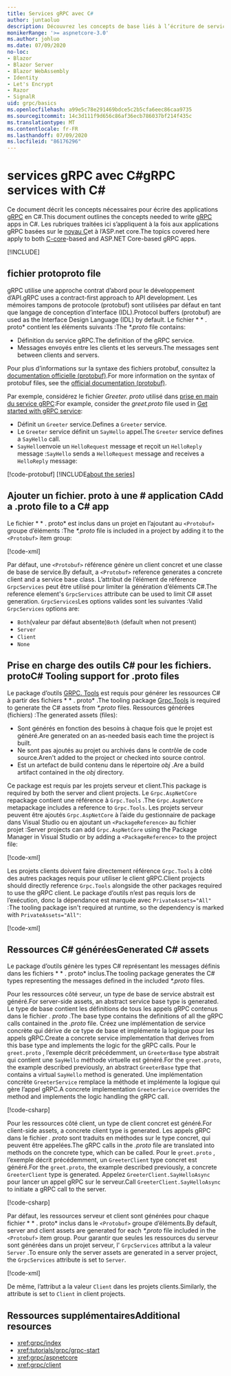 ```yaml
---
title: Services gRPC avec C#
author: juntaoluo
description: Découvrez les concepts de base liés à l’écriture de services gRPC avec C#.
monikerRange: '>= aspnetcore-3.0'
ms.author: johluo
ms.date: 07/09/2020
no-loc:
- Blazor
- Blazor Server
- Blazor WebAssembly
- Identity
- Let's Encrypt
- Razor
- SignalR
uid: grpc/basics
ms.openlocfilehash: a99e5c78e291469bdce5c2b5cfa6eec86caa9735
ms.sourcegitcommit: 14c3d111f9d656c86af36ecb786037bf214f435c
ms.translationtype: MT
ms.contentlocale: fr-FR
ms.lasthandoff: 07/09/2020
ms.locfileid: "86176296"
---
```

# <a name="grpc-services-with-c"></a><span data-ttu-id="a4b45-103">services gRPC avec C\#</span><span class="sxs-lookup"><span data-stu-id="a4b45-103">gRPC services with C\#</span></span>

<span data-ttu-id="a4b45-104">Ce document décrit les concepts nécessaires pour écrire des applications [gRPC](https://grpc.io/docs/guides/) en C#.</span><span class="sxs-lookup"><span data-stu-id="a4b45-104">This document outlines the concepts needed to write [gRPC](https://grpc.io/docs/guides/) apps in C#.</span></span> <span data-ttu-id="a4b45-105">Les rubriques traitées ici s’appliquent à la fois aux applications gRPC basées sur le [noyau C](https://grpc.io/blog/grpc-stacks)et à l’ASP.net core.</span><span class="sxs-lookup"><span data-stu-id="a4b45-105">The topics covered here apply to both [C-core](https://grpc.io/blog/grpc-stacks)-based and ASP.NET Core-based gRPC apps.</span></span>

[!INCLUDE[](~/includes/gRPCazure.md)]

## <a name="proto-file"></a><span data-ttu-id="a4b45-106">fichier proto</span><span class="sxs-lookup"><span data-stu-id="a4b45-106">proto file</span></span>

<span data-ttu-id="a4b45-107">gRPC utilise une approche contrat d’abord pour le développement d’API.</span><span class="sxs-lookup"><span data-stu-id="a4b45-107">gRPC uses a contract-first approach to API development.</span></span> <span data-ttu-id="a4b45-108">Les mémoires tampons de protocole (protobuf) sont utilisées par défaut en tant que langage de conception d’interface (IDL).</span><span class="sxs-lookup"><span data-stu-id="a4b45-108">Protocol buffers (protobuf) are used as the Interface Design Language (IDL) by default.</span></span> <span data-ttu-id="a4b45-109">Le fichier \* \* . proto\* contient les éléments suivants :</span><span class="sxs-lookup"><span data-stu-id="a4b45-109">The *\*.proto* file contains:</span></span>

* <span data-ttu-id="a4b45-110">Définition du service gRPC.</span><span class="sxs-lookup"><span data-stu-id="a4b45-110">The definition of the gRPC service.</span></span>
* <span data-ttu-id="a4b45-111">Messages envoyés entre les clients et les serveurs.</span><span class="sxs-lookup"><span data-stu-id="a4b45-111">The messages sent between clients and servers.</span></span>

<span data-ttu-id="a4b45-112">Pour plus d’informations sur la syntaxe des fichiers protobuf, consultez la [documentation officielle (protobuf)](https://developers.google.com/protocol-buffers/docs/proto3).</span><span class="sxs-lookup"><span data-stu-id="a4b45-112">For more information on the syntax of protobuf files, see the [official documentation (protobuf)](https://developers.google.com/protocol-buffers/docs/proto3).</span></span>

<span data-ttu-id="a4b45-113">Par exemple, considérez le fichier *Greeter. proto* utilisé dans [prise en main du service gRPC](xref:tutorials/grpc/grpc-start):</span><span class="sxs-lookup"><span data-stu-id="a4b45-113">For example, consider the *greet.proto* file used in [Get started with gRPC service](xref:tutorials/grpc/grpc-start):</span></span>

* <span data-ttu-id="a4b45-114">Définit un `Greeter` service.</span><span class="sxs-lookup"><span data-stu-id="a4b45-114">Defines a `Greeter` service.</span></span>
* <span data-ttu-id="a4b45-115">Le `Greeter` service définit un `SayHello` appel.</span><span class="sxs-lookup"><span data-stu-id="a4b45-115">The `Greeter` service defines a `SayHello` call.</span></span>
* <span data-ttu-id="a4b45-116">`SayHello`envoie un `HelloRequest` message et reçoit un `HelloReply` message :</span><span class="sxs-lookup"><span data-stu-id="a4b45-116">`SayHello` sends a `HelloRequest` message and receives a `HelloReply` message:</span></span>

[!code-protobuf[](~/tutorials/grpc/grpc-start/sample/GrpcGreeter/Protos/greet.proto)]
[!INCLUDE[about the series](~/includes/code-comments-loc.md)]

## <a name="add-a-proto-file-to-a-c-app"></a><span data-ttu-id="a4b45-117">Ajouter un fichier. proto à une \# application C</span><span class="sxs-lookup"><span data-stu-id="a4b45-117">Add a .proto file to a C\# app</span></span>

<span data-ttu-id="a4b45-118">Le fichier \* \* . proto\* est inclus dans un projet en l’ajoutant au `<Protobuf>` groupe d’éléments :</span><span class="sxs-lookup"><span data-stu-id="a4b45-118">The *\*.proto* file is included in a project by adding it to the `<Protobuf>` item group:</span></span>

[!code-xml[](~/tutorials/grpc/grpc-start/sample/GrpcGreeter/GrpcGreeter.csproj?highlight=2&range=7-9)]

<span data-ttu-id="a4b45-119">Par défaut, une `<Protobuf>` référence génère un client concret et une classe de base de service.</span><span class="sxs-lookup"><span data-stu-id="a4b45-119">By default, a `<Protobuf>` reference generates a concrete client and a service base class.</span></span> <span data-ttu-id="a4b45-120">L’attribut de l’élément de référence `GrpcServices` peut être utilisé pour limiter la génération d’éléments C#.</span><span class="sxs-lookup"><span data-stu-id="a4b45-120">The reference element's `GrpcServices` attribute can be used to limit C# asset generation.</span></span> <span data-ttu-id="a4b45-121">`GrpcServices`Les options valides sont les suivantes :</span><span class="sxs-lookup"><span data-stu-id="a4b45-121">Valid `GrpcServices` options are:</span></span>

* <span data-ttu-id="a4b45-122">`Both`(valeur par défaut absente)</span><span class="sxs-lookup"><span data-stu-id="a4b45-122">`Both` (default when not present)</span></span>
* `Server`
* `Client`
* `None`

## <a name="c-tooling-support-for-proto-files"></a><span data-ttu-id="a4b45-123">Prise en charge des outils C# pour les fichiers. proto</span><span class="sxs-lookup"><span data-stu-id="a4b45-123">C# Tooling support for .proto files</span></span>

<span data-ttu-id="a4b45-124">Le package d’outils [GRPC. Tools](https://www.nuget.org/packages/Grpc.Tools/) est requis pour générer les ressources C# à partir des fichiers \* \* . proto\* .</span><span class="sxs-lookup"><span data-stu-id="a4b45-124">The tooling package [Grpc.Tools](https://www.nuget.org/packages/Grpc.Tools/) is required to generate the C# assets from *\*.proto* files.</span></span> <span data-ttu-id="a4b45-125">Ressources générées (fichiers) :</span><span class="sxs-lookup"><span data-stu-id="a4b45-125">The generated assets (files):</span></span>

* <span data-ttu-id="a4b45-126">Sont générés en fonction des besoins à chaque fois que le projet est généré.</span><span class="sxs-lookup"><span data-stu-id="a4b45-126">Are generated on an as-needed basis each time the project is built.</span></span>
* <span data-ttu-id="a4b45-127">Ne sont pas ajoutés au projet ou archivés dans le contrôle de code source.</span><span class="sxs-lookup"><span data-stu-id="a4b45-127">Aren't added to the project or checked into source control.</span></span>
* <span data-ttu-id="a4b45-128">Est un artefact de build contenu dans le répertoire *obj* .</span><span class="sxs-lookup"><span data-stu-id="a4b45-128">Are a build artifact contained in the *obj* directory.</span></span>

<span data-ttu-id="a4b45-129">Ce package est requis par les projets serveur et client.</span><span class="sxs-lookup"><span data-stu-id="a4b45-129">This package is required by both the server and client projects.</span></span> <span data-ttu-id="a4b45-130">Le `Grpc.AspNetCore` repackage contient une référence à `Grpc.Tools` .</span><span class="sxs-lookup"><span data-stu-id="a4b45-130">The `Grpc.AspNetCore` metapackage includes a reference to `Grpc.Tools`.</span></span> <span data-ttu-id="a4b45-131">Les projets serveur peuvent être ajoutés `Grpc.AspNetCore` à l’aide du gestionnaire de package dans Visual Studio ou en ajoutant un `<PackageReference>` au fichier projet :</span><span class="sxs-lookup"><span data-stu-id="a4b45-131">Server projects can add `Grpc.AspNetCore` using the Package Manager in Visual Studio or by adding a `<PackageReference>` to the project file:</span></span>

[!code-xml[](~/tutorials/grpc/grpc-start/sample/GrpcGreeter/GrpcGreeter.csproj?highlight=1&range=12)]

<span data-ttu-id="a4b45-132">Les projets clients doivent faire directement référence `Grpc.Tools` à côté des autres packages requis pour utiliser le client gRPC.</span><span class="sxs-lookup"><span data-stu-id="a4b45-132">Client projects should directly reference `Grpc.Tools` alongside the other packages required to use the gRPC client.</span></span> <span data-ttu-id="a4b45-133">Le package d’outils n’est pas requis lors de l’exécution, donc la dépendance est marquée avec `PrivateAssets="All"` :</span><span class="sxs-lookup"><span data-stu-id="a4b45-133">The tooling package isn't required at runtime, so the dependency is marked with `PrivateAssets="All"`:</span></span>

[!code-xml[](~/tutorials/grpc/grpc-start/sample/GrpcGreeterClient/GrpcGreeterClient.csproj?highlight=3&range=9-11)]

## <a name="generated-c-assets"></a><span data-ttu-id="a4b45-134">Ressources C# générées</span><span class="sxs-lookup"><span data-stu-id="a4b45-134">Generated C# assets</span></span>

<span data-ttu-id="a4b45-135">Le package d’outils génère les types C# représentant les messages définis dans les fichiers \* \* . proto\* inclus.</span><span class="sxs-lookup"><span data-stu-id="a4b45-135">The tooling package generates the C# types representing the messages defined in the included *\*.proto* files.</span></span>

<span data-ttu-id="a4b45-136">Pour les ressources côté serveur, un type de base de service abstrait est généré.</span><span class="sxs-lookup"><span data-stu-id="a4b45-136">For server-side assets, an abstract service base type is generated.</span></span> <span data-ttu-id="a4b45-137">Le type de base contient les définitions de tous les appels gRPC contenus dans le fichier *. proto* .</span><span class="sxs-lookup"><span data-stu-id="a4b45-137">The base type contains the definitions of all the gRPC calls contained in the *.proto* file.</span></span> <span data-ttu-id="a4b45-138">Créez une implémentation de service concrète qui dérive de ce type de base et implémente la logique pour les appels gRPC.</span><span class="sxs-lookup"><span data-stu-id="a4b45-138">Create a concrete service implementation that derives from this base type and implements the logic for the gRPC calls.</span></span> <span data-ttu-id="a4b45-139">Pour le `greet.proto` , l’exemple décrit précédemment, un `GreeterBase` type abstrait qui contient une `SayHello` méthode virtuelle est généré.</span><span class="sxs-lookup"><span data-stu-id="a4b45-139">For the `greet.proto`, the example described previously, an abstract `GreeterBase` type that contains a virtual `SayHello` method is generated.</span></span> <span data-ttu-id="a4b45-140">Une implémentation concrète `GreeterService` remplace la méthode et implémente la logique qui gère l’appel gRPC.</span><span class="sxs-lookup"><span data-stu-id="a4b45-140">A concrete implementation `GreeterService` overrides the method and implements the logic handling the gRPC call.</span></span>

[!code-csharp[](~/tutorials/grpc/grpc-start/sample/GrpcGreeter/Services/GreeterService.cs?name=snippet)]

<span data-ttu-id="a4b45-141">Pour les ressources côté client, un type de client concret est généré.</span><span class="sxs-lookup"><span data-stu-id="a4b45-141">For client-side assets, a concrete client type is generated.</span></span> <span data-ttu-id="a4b45-142">Les appels gRPC dans le fichier *. proto* sont traduits en méthodes sur le type concret, qui peuvent être appelées.</span><span class="sxs-lookup"><span data-stu-id="a4b45-142">The gRPC calls in the *.proto* file are translated into methods on the concrete type, which can be called.</span></span> <span data-ttu-id="a4b45-143">Pour le `greet.proto` , l’exemple décrit précédemment, un `GreeterClient` type concret est généré.</span><span class="sxs-lookup"><span data-stu-id="a4b45-143">For the `greet.proto`, the example described previously, a concrete `GreeterClient` type is generated.</span></span> <span data-ttu-id="a4b45-144">Appelez `GreeterClient.SayHelloAsync` pour lancer un appel gRPC sur le serveur.</span><span class="sxs-lookup"><span data-stu-id="a4b45-144">Call `GreeterClient.SayHelloAsync` to initiate a gRPC call to the server.</span></span>

[!code-csharp[](~/tutorials/grpc/grpc-start/sample/GrpcGreeterClient/Program.cs?name=snippet)]

<span data-ttu-id="a4b45-145">Par défaut, les ressources serveur et client sont générées pour chaque fichier \* \* . proto\* inclus dans le `<Protobuf>` groupe d’éléments.</span><span class="sxs-lookup"><span data-stu-id="a4b45-145">By default, server and client assets are generated for each *\*.proto* file included in the `<Protobuf>` item group.</span></span> <span data-ttu-id="a4b45-146">Pour garantir que seules les ressources du serveur sont générées dans un projet serveur, l' `GrpcServices` attribut a la valeur `Server` .</span><span class="sxs-lookup"><span data-stu-id="a4b45-146">To ensure only the server assets are generated in a server project, the `GrpcServices` attribute is set to `Server`.</span></span>

[!code-xml[](~/tutorials/grpc/grpc-start/sample/GrpcGreeter/GrpcGreeter.csproj?highlight=2&range=7-9)]

<span data-ttu-id="a4b45-147">De même, l’attribut a la valeur `Client` dans les projets clients.</span><span class="sxs-lookup"><span data-stu-id="a4b45-147">Similarly, the attribute is set to `Client` in client projects.</span></span>

## <a name="additional-resources"></a><span data-ttu-id="a4b45-148">Ressources supplémentaires</span><span class="sxs-lookup"><span data-stu-id="a4b45-148">Additional resources</span></span>

* <xref:grpc/index>
* <xref:tutorials/grpc/grpc-start>
* <xref:grpc/aspnetcore>
* <xref:grpc/client>

